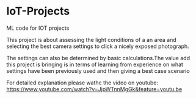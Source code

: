 # IoT-Projects
ML code for IOT projects

This project is about assessing the light conditions of a an area and selecting the best camera settings to click a nicely exposed photograph.

The settings can also be determined by basic calculations.The value add this project is bringing is in terms of learning from experience on what settings have been previously used and then giving a best case scenario

For detailed explanation please wathc the video on youtube: https://www.youtube.com/watch?v=JjpWTnnMgGk&feature=youtu.be
